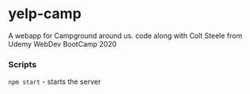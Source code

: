 # yelp-camp
A webapp for Campground around us. code along with Colt Steele from Udemy WebDev BootCamp 2020

### Scripts
`npm start` - starts the server
